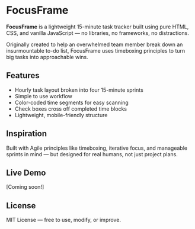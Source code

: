 # FocusFrame

**FocusFrame** is a lightweight 15-minute task tracker built using pure HTML, CSS, and vanilla JavaScript — no libraries, no frameworks, no distractions.

Originally created to help an overwhelmed team member break down an insurmountable to-do list, FocusFrame uses timeboxing principles to turn big tasks into approachable wins.

## Features

- Hourly task layout broken into four 15-minute sprints
- Simple to use workflow
- Color-coded time segments for easy scanning
- Check boxes cross off completed time blocks
- Lightweight, mobile-friendly structure

## Inspiration

Built with Agile principles like timeboxing, iterative focus, and manageable sprints in mind — but designed for real humans, not just project plans.

## Live Demo

[Coming soon!] <!-- If you upload it to GitHub Pages later or CodePen, you can put a link here. -->

## License

MIT License — free to use, modify, or improve.
